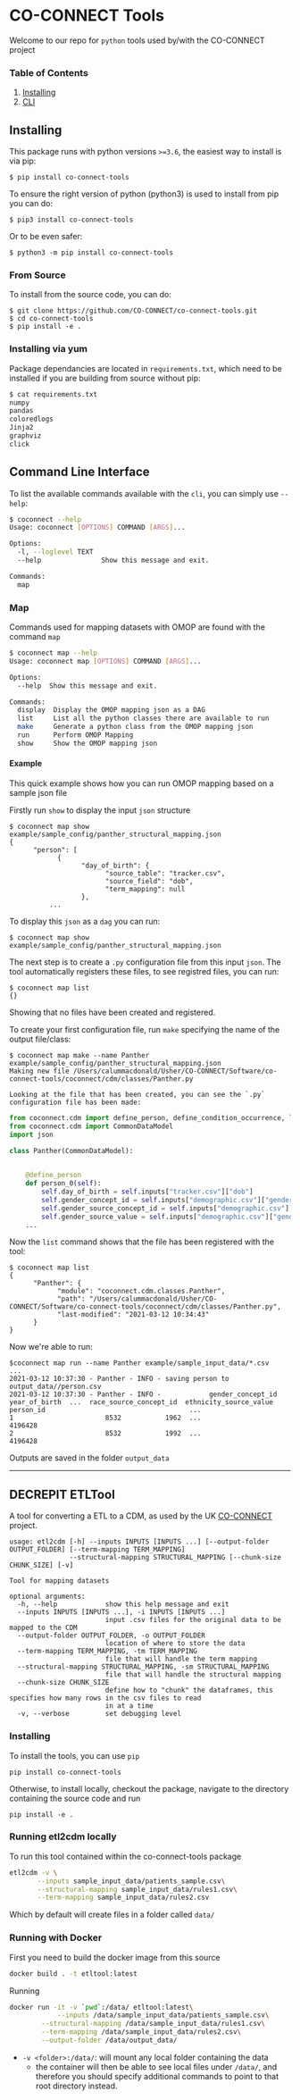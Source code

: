 # CO-CONNECT Tools

Welcome to our repo for `python` tools used by/with the CO-CONNECT project

### Table of Contents
1. [Installing](#installing)
1. [CLI](#cli)



## Installing

This package runs with python versions `>=3.6`, the easiest way to install is via pip:
```
$ pip install co-connect-tools
```
To ensure the right version of python (python3) is used to install from pip you can do:
```
$ pip3 install co-connect-tools
```
Or to be even safer:
```
$ python3 -m pip install co-connect-tools
```

### From Source

To install from the source code, you can do:
```
$ git clone https://github.com/CO-CONNECT/co-connect-tools.git
$ cd co-connect-tools
$ pip install -e .
```

### Installing via yum
Package dependancies are located in `requirements.txt`, which need to be installed if you are building from source without pip:
```bash
$ cat requirements.txt 
numpy
pandas
coloredlogs
Jinja2
graphviz
click
```


## Command Line Interface <a name="cli"></a>

To list the available commands available with the `cli`, you can simply use `--help`:
```bash
$ coconnect --help
Usage: coconnect [OPTIONS] COMMAND [ARGS]...

Options:
  -l, --loglevel TEXT
  --help               Show this message and exit.

Commands:
  map
```

### Map

Commands used for mapping datasets with OMOP are found with the command `map`
```bash
$ coconnect map --help
Usage: coconnect map [OPTIONS] COMMAND [ARGS]...

Options:
  --help  Show this message and exit.

Commands:
  display  Display the OMOP mapping json as a DAG
  list     List all the python classes there are available to run
  make     Generate a python class from the OMOP mapping json
  run      Perform OMOP Mapping
  show     Show the OMOP mapping json
```  

#### Example
This quick example shows how you can run OMOP mapping based on a sample json file

Firstly run `show` to display the input `json` structure
```
$ coconnect map show example/sample_config/panther_structural_mapping.json 
{
      "person": [
            {
                  "day_of_birth": {
                        "source_table": "tracker.csv",
                        "source_field": "dob",
                        "term_mapping": null
                  },
		  ...
```

To display this `json` as a `dag` you can run:
```
$ coconnect map show example/sample_config/panther_structural_mapping.json 
```

The next step is to create a `.py` configuration file from this input `json`. The tool automatically registers these files, to see registred files, you can run:
```
$ coconnect map list
{}
```
Showing that no files have been created and registered.

To create your first configuration file, run `make` specifying the name of the output file/class:
```
$ coconnect map make --name Panther  example/sample_config/panther_structural_mapping.json 
Making new file /Users/calummacdonald/Usher/CO-CONNECT/Software/co-connect-tools/coconnect/cdm/classes/Panther.py

Looking at the file that has been created, you can see the `.py` configuration file has been made:
```

```python
from coconnect.cdm import define_person, define_condition_occurrence, load_csv
from coconnect.cdm import CommonDataModel
import json

class Panther(CommonDataModel):

    
    @define_person
    def person_0(self):
        self.day_of_birth = self.inputs["tracker.csv"]["dob"]
        self.gender_concept_id = self.inputs["demographic.csv"]["gender"]
        self.gender_source_concept_id = self.inputs["demographic.csv"]["gender"]
        self.gender_source_value = self.inputs["demographic.csv"]["gender"]
	...
```

Now the `list` command shows that the file has been registered with the tool:
```
$ coconnect map list
{
      "Panther": {
            "module": "coconnect.cdm.classes.Panther",
            "path": "/Users/calummacdonald/Usher/CO-CONNECT/Software/co-connect-tools/coconnect/cdm/classes/Panther.py",
            "last-modified": "2021-03-12 10:34:43"
      }
}
```

Now we're able to run:
```
$coconnect map run --name Panther example/sample_input_data/*.csv
...
2021-03-12 10:37:30 - Panther - INFO - saving person to output_data//person.csv
2021-03-12 10:37:30 - Panther - INFO -            gender_concept_id  year_of_birth  ...  race_source_concept_id  ethnicity_source_value
person_id                                    ...                                                
1                       8532           1962  ...                 4196428                        
2                       8532           1992  ...                 4196428                        
```

Outputs are saved in the folder `output_data`


______

## **DECREPIT** ETLTool

A tool for converting a ETL to a CDM, as used by the UK [CO-CONNECT](https://co-connect.ac.uk) project.
```
usage: etl2cdm [-h] --inputs INPUTS [INPUTS ...] [--output-folder OUTPUT_FOLDER] [--term-mapping TERM_MAPPING]
               --structural-mapping STRUCTURAL_MAPPING [--chunk-size CHUNK_SIZE] [-v]

Tool for mapping datasets

optional arguments:
  -h, --help            show this help message and exit
  --inputs INPUTS [INPUTS ...], -i INPUTS [INPUTS ...]
                        input .csv files for the original data to be mapped to the CDM
  --output-folder OUTPUT_FOLDER, -o OUTPUT_FOLDER
                        location of where to store the data
  --term-mapping TERM_MAPPING, -tm TERM_MAPPING
                        file that will handle the term mapping
  --structural-mapping STRUCTURAL_MAPPING, -sm STRUCTURAL_MAPPING
                        file that will handle the structural mapping
  --chunk-size CHUNK_SIZE
                        define how to "chunk" the dataframes, this specifies how many rows in the csv files to read
                        in at a time
  -v, --verbose         set debugging level
```


### Installing

To install the tools, you can use `pip`
```
pip install co-connect-tools
```

Otherwise, to install locally, checkout the package, navigate to the directory containing the source code and run
```
pip install -e .
```


### Running etl2cdm locally

To run this tool contained within the co-connect-tools package

```bash
etl2cdm -v \
       --inputs sample_input_data/patients_sample.csv\
       --structural-mapping sample_input_data/rules1.csv\
       --term-mapping sample_input_data/rules2.csv 
```
Which by default will create files in a folder called `data/`

### Running with Docker

First you need to build the docker image from this source

```bash
docker build . -t etltool:latest
```

Running
```bash
docker run -it -v `pwd`:/data/ etltool:latest\
            --inputs /data/sample_input_data/patients_sample.csv\
	    --structural-mapping /data/sample_input_data/rules1.csv\
	    --term-mapping /data/sample_input_data/rules2.csv\
	    --output-folder /data/output_data/
```

* `-v <folder>:/data/`: will mount any local folder containing the data
   * the container will then be able to see local files under `/data/`, and therefore you should specify additional commands to point to that root directory instead.

